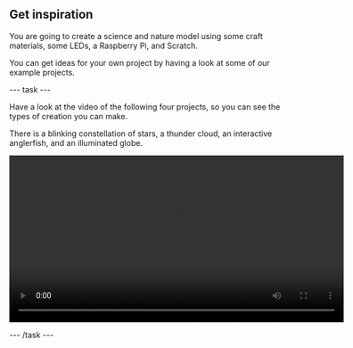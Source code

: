 ## Get inspiration

You are going to create a science and nature model using some craft materials, some LEDs, a Raspberry Pi, and Scratch.

You can get ideas for your own project by having a look at some of our example projects.

--- task ---

Have a look at the video of the following four projects, so you can see the types of creation you can make.

There is a blinking constellation of stars, a thunder cloud, an interactive anglerfish, and an illuminated globe.

<video width="600" controls>
<source src="images/pc_showcase.mp4" type="video/mp4">
Your browser does not support mp4 video.
</video> 

--- /task ---
